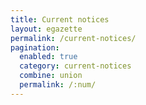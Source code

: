 ```yaml
---
title: Current notices
layout: egazette
permalink: /current-notices/
pagination:
  enabled: true
  category: current-notices
  combine: union
  permalink: /:num/
---
```

